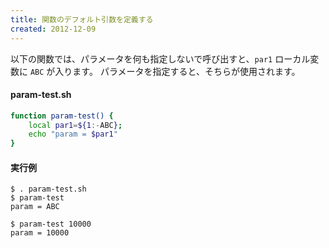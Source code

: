 ```yaml
---
title: 関数のデフォルト引数を定義する
created: 2012-12-09
---
```


以下の関数では、パラメータを何も指定しないで呼び出すと、`par1` ローカル変数に `ABC` が入ります。
パラメータを指定すると、そちらが使用されます。

#### param-test.sh

```bash
function param-test() {
    local par1=${1:-ABC};
    echo "param = $par1"
}
```

#### 実行例

```
$ . param-test.sh
$ param-test
param = ABC

$ param-test 10000
param = 10000
```
